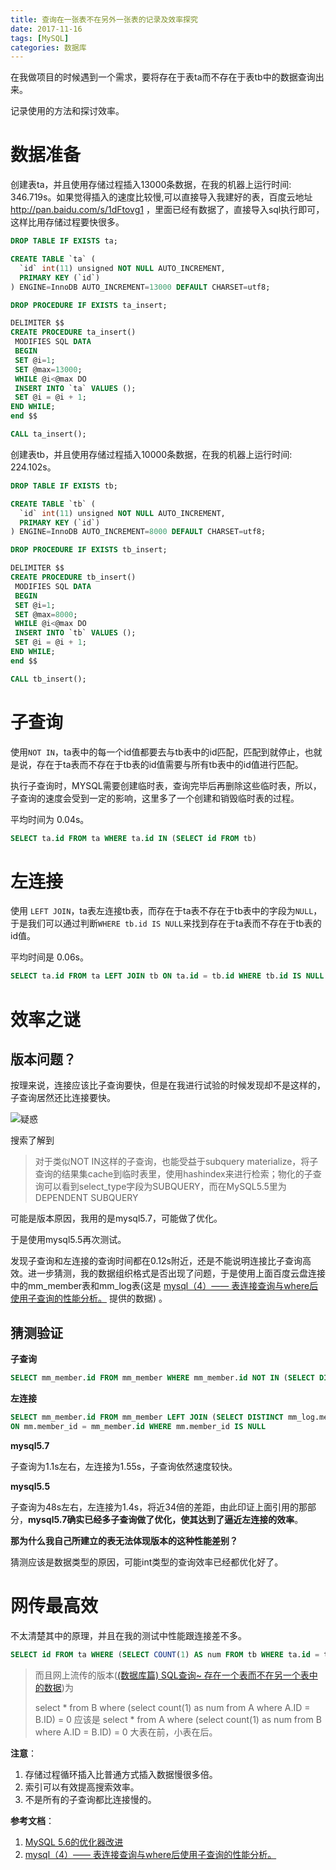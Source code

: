 ```yaml
---
title: 查询在一张表不在另外一张表的记录及效率探究
date: 2017-11-16
tags: [MySQL]
categories: 数据库
---
```


在我做项目的时候遇到一个需求，要将存在于表ta而不存在于表tb中的数据查询出来。

记录使用的方法和探讨效率。

<!-- more -->

# 数据准备

创建表ta，并且使用存储过程插入13000条数据，在我的机器上运行时间: 346.719s。如果觉得插入的速度比较慢,可以直接导入我建好的表，百度云地址 http://pan.baidu.com/s/1dFtovg1 ，里面已经有数据了，直接导入sql执行即可，这样比用存储过程要快很多。

```sql
DROP TABLE IF EXISTS ta;

CREATE TABLE `ta` (
  `id` int(11) unsigned NOT NULL AUTO_INCREMENT,
  PRIMARY KEY (`id`)
) ENGINE=InnoDB AUTO_INCREMENT=13000 DEFAULT CHARSET=utf8;

DROP PROCEDURE IF EXISTS ta_insert;

DELIMITER $$
CREATE PROCEDURE ta_insert()
 MODIFIES SQL DATA
 BEGIN
 SET @i=1;
 SET @max=13000;
 WHILE @i<@max DO
 INSERT INTO `ta` VALUES ();
 SET @i = @i + 1;
END WHILE;
end $$

CALL ta_insert();
```

创建表tb，并且使用存储过程插入10000条数据，在我的机器上运行时间:  224.102s。

```sql
DROP TABLE IF EXISTS tb;

CREATE TABLE `tb` (
  `id` int(11) unsigned NOT NULL AUTO_INCREMENT,
  PRIMARY KEY (`id`)
) ENGINE=InnoDB AUTO_INCREMENT=8000 DEFAULT CHARSET=utf8;

DROP PROCEDURE IF EXISTS tb_insert;

DELIMITER $$
CREATE PROCEDURE tb_insert()
 MODIFIES SQL DATA
 BEGIN
 SET @i=1;
 SET @max=8000;
 WHILE @i<@max DO
 INSERT INTO `tb` VALUES ();
 SET @i = @i + 1;
END WHILE;
end $$

CALL tb_insert();
```

# 子查询

使用`NOT IN`，ta表中的每一个id值都要去与tb表中的id匹配，匹配到就停止，也就是说，存在于ta表而不存在于tb表的id值需要与所有tb表中的id值进行匹配。

执行子查询时，MYSQL需要创建临时表，查询完毕后再删除这些临时表，所以，子查询的速度会受到一定的影响，这里多了一个创建和销毁临时表的过程。

平均时间为 0.04s。
```sql
SELECT ta.id FROM ta WHERE ta.id IN (SELECT id FROM tb)
```

# 左连接

使用 `LEFT JOIN`，ta表左连接tb表，而存在于ta表不存在于tb表中的字段为`NULL`，于是我们可以通过判断`WHERE tb.id IS NULL`来找到存在于ta表而不存在于tb表的id值。

平均时间是 0.06s。
```sql
SELECT ta.id FROM ta LEFT JOIN tb ON ta.id = tb.id WHERE tb.id IS NULL
```
# 效率之谜

## 版本问题？
按理来说，连接应该比子查询要快，但是在我进行试验的时候发现却不是这样的，子查询居然还比连接要快。

![](https://images.morethink.cn/20ef641be3a9a9aa899e5e373e05eef9.png "疑惑")

搜索了解到
> 对于类似NOT IN这样的子查询，也能受益于subquery materialize，将子查询的结果集cache到临时表里，使用hashindex来进行检索；物化的子查询可以看到select_type字段为SUBQUERY，而在MySQL5.5里为DEPENDENT SUBQUERY

可能是版本原因，我用的是mysql5.7，可能做了优化。

于是使用mysql5.5再次测试。

发现子查询和左连接的查询时间都在0.12s附近，还是不能说明连接比子查询高效。进一步猜测，我的数据组织格式是否出现了问题，于是使用上面百度云盘连接中的mm_member表和mm_log表(这是 [mysql（4）—— 表连接查询与where后使用子查询的性能分析。](https://www.cnblogs.com/cdf-opensource-007/p/6540521.html) 提供的数据) 。

## 猜测验证

**子查询**

```sql
SELECT mm_member.id FROM mm_member WHERE mm_member.id NOT IN (SELECT DISTINCT mm_log.member_id FROM mm_log)
```

**左连接**

```sql
SELECT mm_member.id FROM mm_member LEFT JOIN (SELECT DISTINCT mm_log.member_id FROM mm_log ) AS mm
ON mm.member_id = mm_member.id WHERE mm.member_id IS NULL
```

**mysql5.7**

子查询为1.1s左右，左连接为1.55s，子查询依然速度较快。

**mysql5.5**

子查询为48s左右，左连接为1.4s，将近34倍的差距，由此印证上面引用的那部分，**mysql5.7确实已经多子查询做了优化，使其达到了逼近左连接的效率**。

**那为什么我自己所建立的表无法体现版本的这种性能差别？**

猜测应该是数据类型的原因，可能int类型的查询效率已经都优化好了。

# 网传最高效

不太清楚其中的原理，并且在我的测试中性能跟连接差不多。

```sql
SELECT id FROM ta WHERE (SELECT COUNT(1) AS num FROM tb WHERE ta.id = tb.id) = 0
```

> 而且网上流传的版本([(数据库篇) SQL查询~ 存在一个表而不在另一个表中的数据](http://blog.csdn.net/windren06/article/details/8188136))为
>
> select * from B where (select count(1) as num from A where A.ID = B.ID) = 0
> 应该是
> select * from A where (select count(1) as num from  B where A.ID = B.ID) = 0
> 大表在前，小表在后。


**注意**：
1. 存储过程循环插入比普通方式插入数据慢很多倍。
2. 索引可以有效提高搜索效率。
3. 不是所有的子查询都比连接慢的。


**参考文档**：
1. [MySQL 5.6的优化器改进](http://mysqllover.com/?p=919)
2. [mysql（4）—— 表连接查询与where后使用子查询的性能分析。](https://www.cnblogs.com/cdf-opensource-007/p/6540521.html)
